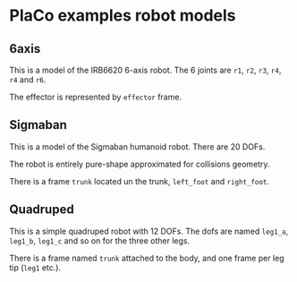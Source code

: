 # PlaCo examples robot models

## 6axis

This is a model of the IRB6620 6-axis robot. The 6 joints are `r1`, `r2`, `r3`, `r4`,
`r4` and `r6`.

The effector is represented by `effector` frame.

## Sigmaban

This is a model of the Sigmaban humanoid robot. There are 20 DOFs.

The robot is entirely pure-shape approximated for collisions geometry.

There is a frame `trunk` located un the trunk, `left_foot` and `right_foot`.

## Quadruped

This is a simple quadruped robot with 12 DOFs. The dofs are named `leg1_a`, `leg1_b`, `leg1_c` and so
on for the three other legs.

There is a frame named `trunk` attached to the body, and one frame per leg tip (`leg1` etc.).

